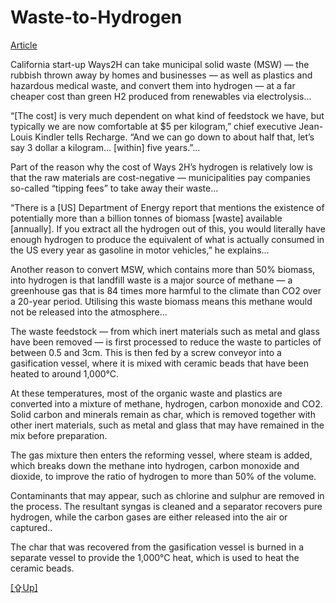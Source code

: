 # Waste-to-Hydrogen

[Article](https://www.rechargenews.com/transition/its-much-cheaper-to-produce-green-hydrogen-from-waste-than-renewables/2-1-801160)

California start-up Ways2H can take municipal solid waste (MSW) — the
rubbish thrown away by homes and businesses — as well as plastics and
hazardous medical waste, and convert them into hydrogen — at a far
cheaper cost than green H2 produced from renewables via
electrolysis...

“[The cost] is very much dependent on what kind of feedstock we have,
but typically we are now comfortable at $5 per kilogram,” chief
executive Jean-Louis Kindler tells Recharge. “And we can go down to
about half that, let’s say 3 dollar a kilogram… [within] five
years.”...

Part of the reason why the cost of Ways 2H’s hydrogen is relatively
low is that the raw materials are cost-negative — municipalities pay
companies so-called “tipping fees” to take away their waste...

“There is a [US] Department of Energy report that mentions the
existence of potentially more than a billion tonnes of biomass [waste]
available [annually]. If you extract all the hydrogen out of this, you
would literally have enough hydrogen to produce the equivalent of what
is actually consumed in the US every year as gasoline in motor
vehicles,” he explains...

Another reason to convert MSW, which contains more than 50% biomass,
into hydrogen is that landfill waste is a major source of methane — a
greenhouse gas that is 84 times more harmful to the climate than
CO2 over a 20-year period. Utilising this waste biomass means this
methane would not be released into the atmosphere...

The waste feedstock — from which inert materials such as metal and
glass have been removed — is first processed to reduce the waste to
particles of between 0.5 and 3cm. This is then fed by a screw conveyor
into a gasification vessel, where it is mixed with ceramic beads that
have been heated to around 1,000°C.

At these temperatures, most of the organic waste and plastics are
converted into a mixture of methane, hydrogen, carbon monoxide and
CO2. Solid carbon and minerals remain as char, which is removed
together with other inert materials, such as metal and glass that may
have remained in the mix before preparation.

The gas mixture then enters the reforming vessel, where steam is
added, which breaks down the methane into hydrogen, carbon monoxide
and dioxide, to improve the ratio of hydrogen to more than 50% of the
volume.

Contaminants that may appear, such as chlorine and sulphur are removed
in the process. The resultant syngas is cleaned and a separator
recovers pure hydrogen, while the carbon gases are either released
into the air or captured..

The char that was recovered from the gasification vessel is burned in
a separate vessel to provide the 1,000°C heat, which is used to heat
the ceramic beads.

[[⇪Up]](h2-production.md)


